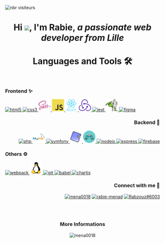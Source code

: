 <p align="left"> 
  <img src="https://komarev.com/ghpvc/?username=mena0018&label=Profile%20views&color=0e75b6&style=flat" alt="nbr visiteurs" /> 
</p>


<h1 align="center">

<span> Hi
  <img src="https://media.giphy.com/media/hvRJCLFzcasrR4ia7z/giphy.gif" width="25">, 
  I'm Rabie,   ***a passionate web developer from Lille***  
</span>

</h1>


<!-- Skills -->
<h1 align="center">Languages and Tools 🛠</h1>

<br />

<h3 align=left>Frontend ✨</h3>


<p align="left"> 
  
   <a href="https://www.w3.org/html/" target="_blank" rel="noreferrer"> 
      <img src="https://cdn.jsdelivr.net/gh/devicons/devicon/icons/html5/html5-original.svg" alt="html5" width="40" height="40"/>
   </a>
  
  <a href="https://www.w3schools.com/css/" target="_blank" rel="noreferrer"> 
   <img src="https://cdn.jsdelivr.net/gh/devicons/devicon/icons/css3/css3-original.svg" alt="css3" width="40" height="40" />
  </a> 
  
  <a href="https://sass-lang.com" target="_blank" rel="noreferrer"> 
      <img src="https://raw.githubusercontent.com/devicons/devicon/master/icons/sass/sass-original.svg" alt="sass" width="40" height="40"/> 
  </a> 
  
   <a href="https://developer.mozilla.org/en-US/docs/Web/JavaScript" target="_blank" rel="noreferrer">
      <img src="https://raw.githubusercontent.com/devicons/devicon/master/icons/javascript/javascript-original.svg" alt="javascript" width="40" height="40"/> 
    </a>
  
  <a href="https://reactjs.org/" target="_blank" rel="noreferrer"> 
    <img src="https://raw.githubusercontent.com/devicons/devicon/master/icons/react/react-original-wordmark.svg" alt="react" width="40" height="40"/>     </a>

   <a href="https://redux.js.org" target="_blank" rel="noreferrer"> 
     <img src="https://raw.githubusercontent.com/devicons/devicon/master/icons/redux/redux-original.svg" alt="redux" width="40" height="40"/> 
  </a>
  
   <a href="https://jestjs.io" target="_blank" rel="noreferrer">
     <img src="https://www.vectorlogo.zone/logos/jestjsio/jestjsio-icon.svg" alt="jest" width="40" height="40"/> 
   </a> 
  
  <a href="https://greensock.com" target="_blank" rel="noreferrer">
    <img src="./gsap-greensock.svg" alt="GSAP" width="40" height="40"/>
  </a>
  
   <a href="https://www.figma.com/" target="_blank" rel="noreferrer"> 
      <img src="https://www.vectorlogo.zone/logos/figma/figma-icon.svg" alt="figma" width="40" height="40"/>
    </a>
</p>  


  
  
<h3 align="right">Backend 🤖 </h3>
<p align="right">
  
   <a href="https://www.php.net" target="_blank" rel="noreferrer"> 
    <img src="https://cdn.jsdelivr.net/gh/devicons/devicon/icons/php/php-plain.svg" alt="php" width="40" height="40"/>
  </a>
  
   <a href="https://www.mysql.com/" target="_blank" rel="noreferrer">
      <img src="https://raw.githubusercontent.com/devicons/devicon/master/icons/mysql/mysql-original-wordmark.svg" alt="mysql" width="40" height="40"/> 
   </a> 
  
   <a href="https://symfony.com" target="_blank" rel="noreferrer"> 
     <img src="https://symfony.com/logos/symfony_white_03.svg" alt="symfony" width="40" height="40"/> 
  </a>
  
  <a href="https://phpunit.de" target="_blank" rel="noreferrer"> 
     <img src="./phpunit-svgrepo-com.svg" alt="PhpUnit" width="40" height="40"/> 
  </a>
  
  <a href="https://api-platform.com" target="_blank" rel="noreferrer"> 
     <img src="./Logo_Circle webby blue.svg" alt="API Platform" width="40" height="40"/> 
  </a>
  
  <a href="https://nodejs.org" target="_blank" rel="noreferrer">
    <img src="https://cdn.jsdelivr.net/gh/devicons/devicon/icons/nodejs/nodejs-original.svg" alt="nodejs" width="40" height="40"/>
  </a> 
  
  <a href="https://expressjs.com" target="_blank" rel="noreferrer"> 
    <img src="https://cdn.jsdelivr.net/gh/devicons/devicon/icons/express/express-original.svg" alt="express" width="40" height="40"/>
  </a> 
 
  <a href="https://firebase.google.com/" target="_blank" rel="noreferrer">
     <img src="https://www.vectorlogo.zone/logos/firebase/firebase-icon.svg" alt="firebase" width="40" height="40"/> 
  </a>
  
</p>


<h3 align="left">Others ⚙️</h3>
<p align="left">
  
   <a href="https://webpack.js.org" target="_blank" rel="noreferrer"> 
     <img src="https://cdn.jsdelivr.net/gh/devicons/devicon/icons/webpack/webpack-plain.svg" alt="webpack" width="40" height="40"/>
 </a> 
  
  <a href="https://www.linux.org/" target="_blank" rel="noreferrer"> 
    <img src="https://raw.githubusercontent.com/devicons/devicon/master/icons/linux/linux-original.svg" alt="linux" width="40" height="40"/> 
  </a>

  <a href="https://git-scm.com/" target="_blank" rel="noreferrer">
    <img src="https://www.vectorlogo.zone/logos/git-scm/git-scm-icon.svg" alt="git" width="40" height="40"/> 
  </a> 
  
  <a href="https://babeljs.io/" target="_blank" rel="noreferrer">
    <img src="https://cdn.jsdelivr.net/gh/devicons/devicon/icons/babel/babel-original.svg" alt="babel" width="40" height="40" />
 </a> 
  
  <a href="https://www.chartjs.org" target="_blank" rel="noreferrer"> 
    <img src="https://www.chartjs.org/media/logo-title.svg" alt="chartjs" width="40" height="40"/> 
  </a>
  
</p>
  


<!--CONTACT -->
<h3 align="right">Connect with me 🔗</h3>
  <p align="right">
    <a href="https://codepen.io/mena0018" target="blank"><img align="center" src="https://raw.githubusercontent.com/rahuldkjain/github-profile-readme-generator/master/src/images/icons/Social/codepen.svg" alt="mena0018" height="30" width="40" /></a>
    <a href="https://linkedin.com/in/rabie-menad" target="blank"><img align="center" src="https://raw.githubusercontent.com/rahuldkjain/github-profile-readme-generator/master/src/images/icons/Social/linked-in-alt.svg" alt="rabie-menad" height="30" width="40" /></a>
    <a href="https://discord.gg/Rabzouz#6003" target="blank"><img align="center" src="https://raw.githubusercontent.com/rahuldkjain/github-profile-readme-generator/master/src/images/icons/Social/discord.svg" alt="Rabzouz#6003" height="30" width="40" /></a>
 </p>
 
 <br />
 <br />
 
 

<h3 align="center">More Informations</h3>
<p align="center">   
  <img align="center" src="https://github-readme-streak-stats.herokuapp.com/?user=mena0018&theme=tokyonight&hide_border=true" alt="mena0018" />
</p>

<!--
![Top Langs](https://github-readme-stats.vercel.app/api/top-langs/?username=mena0018&theme=tokyonight&langs_count=6&hide_border=true&show_icons=true&layout=compact)
-->
  
